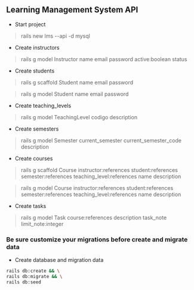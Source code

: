 ## Learning Management System API

- Start project
> rails new lms --api -d mysql

- Create instructors
> rails g model Instructor name email password active:boolean status

- Create students
> rails g scaffold Student name email password

> rails g model Student name email password

- Create teaching_levels

> rails g model TeachingLevel codigo description

- Create semesters

> rails g model Semester current_semester current_semester_code description

- Create courses
> rails g scaffold Course instructor:references student:references semester:references teaching_level:references name description

> rails g model Course instructor:references student:references semester:references teaching_level:references name description

- Create tasks

> rails g model Task course:references description task_note limit_note:integer

### Be sure customize your migrations before create and migrate data

- Create database and migration data

```bash
rails db:create && \
rails db:migrate && \
rails db:seed
```